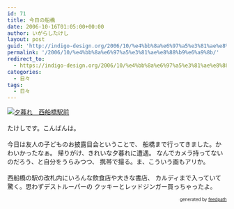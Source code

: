 ```yaml
---
id: 71
title: 今日の船橋
date: 2006-10-16T01:05:00+00:00
author: いがらしたけし
layout: post
guid: 'http://indigo-design.org/2006/10/%e4%bb%8a%e6%97%a5%e3%81%ae%e8%88%b9%e6%a9%8b/'
permalink: '/2006/10/%e4%bb%8a%e6%97%a5%e3%81%ae%e8%88%b9%e6%a9%8b/'
redirect_to:
  - https://indigo-design.org/2006/10/%e4%bb%8a%e6%97%a5%e3%81%ae%e8%88%b9%e6%a9%8b/
categories:
  - 日々
tags:
  - 日々
---
```

<a href="http://blog-imgs-29.fc2.com/a/r/m/armadillo75/061015nishifuna.jpg" target="_blank"><img src="http://blog-imgs-29.fc2.com/a/r/m/armadillo75/061015nishifunas.jpg" alt="夕暮れ　西船橋駅前" border="0"></a><br /><br />
たけしです。こんばんは。
<br /><br />今日は友人の子どものお披露目会ということで、
船橋まで行ってきました。かわいかったなぁ。
帰りがけ、きれいな夕暮れに遭遇。
なんでカメラ持ってないのだろう、と自分をうらみつつ、
携帯で撮る。ま、こういう画もアリか。<br /><br />西船橋の駅の改札内にいろんな飲食店や大きな書店、
カルディまで入っていて驚く。思わずデストルーパーの
クッキーとレッドジンガー買っちゃったよ。
<div style="text-align: right;font-size: 10px">
&nbsp;&nbsp;<span>generated by <a href="http://feedpath.jp">feedpath</a></span>
</div>